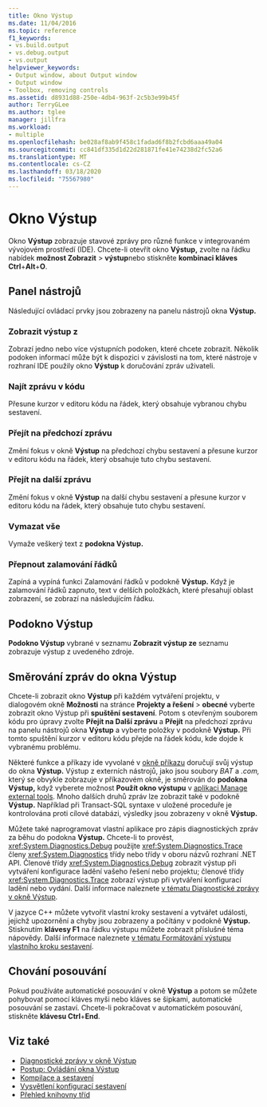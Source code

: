 ```yaml
---
title: Okno Výstup
ms.date: 11/04/2016
ms.topic: reference
f1_keywords:
- vs.build.output
- vs.debug.output
- vs.output
helpviewer_keywords:
- Output window, about Output window
- Output window
- Toolbox, removing controls
ms.assetid: d8931d88-250e-4db4-963f-2c5b3e99b45f
author: TerryGLee
ms.author: tglee
manager: jillfra
ms.workload:
- multiple
ms.openlocfilehash: be028af8ab9f458c1fadad6f8b2fcbd6aaa49a04
ms.sourcegitcommit: cc841df335d1d22d281871fe41e74238d2fc52a6
ms.translationtype: MT
ms.contentlocale: cs-CZ
ms.lasthandoff: 03/18/2020
ms.locfileid: "75567980"
---
```

# <a name="output-window"></a>Okno Výstup

Okno **Výstup** zobrazuje stavové zprávy pro různé funkce v integrovaném vývojovém prostředí (IDE). Chcete-li otevřít okno **Výstup,** zvolte na řádku nabídek **možnost Zobrazit** > **výstup**nebo stiskněte **kombinaci kláves Ctrl**+**Alt**+**O**.

## <a name="toolbar"></a>Panel nástrojů

Následující ovládací prvky jsou zobrazeny na panelu nástrojů okna **Výstup.**

### <a name="show-output-from"></a>Zobrazit výstup z

Zobrazí jedno nebo více výstupních podoken, které chcete zobrazit. Několik podoken informací může být k dispozici v závislosti na tom, které nástroje v rozhraní IDE použily okno **Výstup** k doručování zpráv uživateli.

### <a name="find-message-in-code"></a>Najít zprávu v kódu

Přesune kurzor v editoru kódu na řádek, který obsahuje vybranou chybu sestavení.

### <a name="go-to-previous-message"></a>Přejít na předchozí zprávu

Změní fokus v okně **Výstup** na předchozí chybu sestavení a přesune kurzor v editoru kódu na řádek, který obsahuje tuto chybu sestavení.

### <a name="go-to-next-message"></a>Přejít na další zprávu

Změní fokus v okně **Výstup** na další chybu sestavení a přesune kurzor v editoru kódu na řádek, který obsahuje tuto chybu sestavení.

### <a name="clear-all"></a>Vymazat vše

Vymaže veškerý text z **podokna Výstup.**

### <a name="toggle-word-wrap"></a>Přepnout zalamování řádků

Zapíná a vypíná funkci Zalamování řádků v podokně **Výstup.** Když je zalamování řádků zapnuto, text v delších položkách, které přesahují oblast zobrazení, se zobrazí na následujícím řádku.

## <a name="output-pane"></a>Podokno Výstup

**Podokno Výstup** vybrané v seznamu **Zobrazit výstup ze** seznamu zobrazuje výstup z uvedeného zdroje.

## <a name="route-messages-to-the-output-window"></a>Směrování zpráv do okna Výstup

Chcete-li zobrazit okno **Výstup** při každém vytváření projektu, v dialogovém okně **Možnosti** na stránce **Projekty a řešení** > **obecné** vyberte zobrazit okno Výstup při **spuštění sestavení**. Potom s otevřeným souborem kódu pro úpravy zvolte **Přejít na Další zprávu** a **Přejít** na předchozí zprávu na panelu nástrojů okna **Výstup** a vyberte položky v podokně **Výstup.** Při tomto spuštění kurzor v editoru kódu přejde na řádek kódu, kde dojde k vybranému problému.

Některé funkce a příkazy ide vyvolané v [okně příkazu](../../ide/reference/command-window.md) doručují svůj výstup do okna **Výstup.** Výstup z externích nástrojů, jako jsou soubory *BAT* a *.com,* který se obvykle zobrazuje v příkazovém okně, je směrován do **podokna Výstup,** když vyberete možnost **Použít okno výstupu** v [aplikaci Manage external tools](../../ide/managing-external-tools.md). Mnoho dalších druhů zpráv lze zobrazit také v podokně **Výstup.** Například při Transact-SQL syntaxe v uložené proceduře je kontrolována proti cílové databázi, výsledky jsou zobrazeny v okně **Výstup.**

Můžete také naprogramovat vlastní aplikace pro zápis diagnostických zpráv za běhu do podokna **Výstup.** Chcete-li to provést, <xref:System.Diagnostics.Debug> použijte <xref:System.Diagnostics.Trace> členy <xref:System.Diagnostics> třídy nebo třídy v oboru názvů rozhraní .NET API. Členové třídy <xref:System.Diagnostics.Debug> zobrazit výstup při vytváření konfigurace ladění vašeho řešení nebo projektu; členové třídy <xref:System.Diagnostics.Trace> zobrazí výstup při vytváření konfigurací ladění nebo vydání. Další informace naleznete [v tématu Diagnostické zprávy v okně Výstup](../../debugger/diagnostic-messages-in-the-output-window.md).

V jazyce C++ můžete vytvořit vlastní kroky sestavení a vytvářet události, jejichž upozornění a chyby jsou zobrazeny a počítány v podokně **Výstup.** Stisknutím **klávesy F1** na řádku výstupu můžete zobrazit příslušné téma nápovědy. Další informace naleznete [v tématu Formátování výstupu vlastního kroku sestavení](/cpp/build/formatting-the-output-of-a-custom-build-step-or-build-event).

## <a name="scroll-behavior"></a>Chování posouvání

Pokud používáte automatické posouvání v okně **Výstup** a potom se můžete pohybovat pomocí kláves myši nebo kláves se šipkami, automatické posouvání se zastaví. Chcete-li pokračovat v automatickém posouvání, stiskněte **klávesu Ctrl**+**End**.

## <a name="see-also"></a>Viz také

- [Diagnostické zprávy v okně Výstup](../../debugger/diagnostic-messages-in-the-output-window.md)
- [Postup: Ovládání okna Výstup](https://msdn.microsoft.com/Library/91aebd15-8854-4a7a-9f7d-57376fb4e858)
- [Kompilace a sestavení](../../ide/compiling-and-building-in-visual-studio.md)
- [Vysvětlení konfigurací sestavení](../../ide/understanding-build-configurations.md)
- [Přehled knihovny tříd](/dotnet/standard/class-library-overview)
